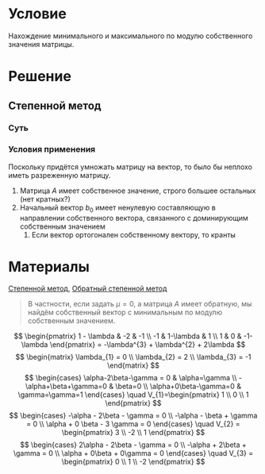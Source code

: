 # Условие
Нахождение минимального и максимального по модулю собственного значения
матрицы.
# Решение
## Степенной метод
### Суть

### Условия применения
Поскольку придётся умножать матрицу на вектор, то было бы неплохо иметь разреженную матрицу.
1. Матрица $A$ имеет собственное значение, строго большее остальных (нет кратных?)
2. Начальный вектор $b_{0}$ имеет ненулевую составляющую в направлении собственного вектора, связанного с доминирующим собственным значением
	1. Если вектор ортогонален собственному вектору, то кранты


# Материалы
[Степенной метод](https://ru.wikipedia.org/wiki/Степенной_метод), [Обратный степенной метод](https://ru.wikipedia.org/wiki/Обратный_степенной_метод)
> В частности, если задать $\mu = 0$, а матрица $A$ имеет обратную, мы найдём собственный вектор с минимальным по модулю собственным значением.




$$
\begin{pmatrix}
1 - \lambda & -2 & -1 \\
-1 & 1-\lambda & 1 \\
1 & 0 & -1-\lambda
\end{pmatrix} = -\lambda^{3} + \lambda^{2} + 2\lambda
$$
$$
\begin{matrix}
\lambda_{1} = 0 \\
\lambda_{2} = 2 \\
\lambda_{3} = -1
\end{matrix}
$$
$$
\begin{cases}
\alpha-2\beta-\gamma = 0 & \alpha=\gamma \\
-\alpha+\beta+\gamma=0 & \beta=0 \\
\alpha+0\beta-\gamma=0 & \gamma=\gamma=1
\end{cases} \quad V_{1}=\begin{pmatrix}
1 \\
0 \\
1
\end{pmatrix} 
$$
$$
\begin{cases}
-\alpha - 2\beta - \gamma = 0 \\
-\alpha - \beta + \gamma = 0 \\
\alpha + 0 \beta - 3 \gamma = 0
\end{cases} \quad V_{2} = \begin{pmatrix}
3 \\
-2 \\
1
\end{pmatrix} 
$$
$$
\begin{cases}
2\alpha - 2\beta - \gamma = 0 \\
-\alpha + 2\beta + \gamma = 0 \\
\alpha + 0\beta + 0\gamma = 0
\end{cases} \quad V_{3} = \begin{pmatrix}
0 \\
1 \\
-2
\end{pmatrix} 
$$